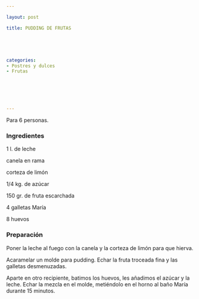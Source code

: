 ```yaml
---

layout: post

title: PUDDING DE FRUTAS





categories:
- Postres y dulces
- Frutas






---
```


Para 6 personas.

<h3>Ingredientes</h3>

1 l. de leche

canela en rama

corteza de limón

1/4 kg. de azúcar

150 gr. de fruta escarchada

4 galletas María

8 huevos

<h3>Preparación</h3>

Poner la leche al fuego con la canela y la corteza de limón para que hierva.

Acaramelar un molde para pudding. Echar la fruta troceada fina y las galletas desmenuzadas.

Aparte en otro recipiente, batimos los huevos, les añadimos el azúcar y la leche. Echar la mezcla en el molde, metiéndolo en el horno al baño María durante 15 minutos.